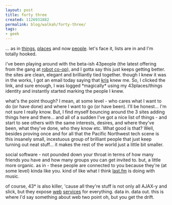 ```yaml
---
layout: post
title: forty three
created: 1126931882
permalink: blog/walkah/forty-three/
tags:
- geek
---
```

<p>... as in <a href="http://www.43things.com/" title="43things">things</a>, <a href="http://www.43places.com/" title="43places">places</a> and now <a href="http://www.43people.com/" title="43people">people</a>. let's face it, lists are in and I'm totally hooked.</p>

<p>i've been playing around with the beta-ish 43people (the latest offering from the gang at <a href="http://robotcoop.com/">robot co-op</a>), and I gotta say this just keeps getting better. the sites are clean, elegant and brilliantly tied together. though I knew it was in the works, I got an email today saying that <a href="http://kriskrug.43people.com/" title="Kris Krug - Bryght guy">kris</a> knew me. So, I clicked the link, and sure enough, I was logged *magically* using my 43places/things identity and instantly started marking the people I knew.</p>

<p>what's the point though? I mean, at some level - who cares what I want to do (or have done) and where I want to go (or have been). I'll be honest... I'm not sure I really know. But, I find myself bouncing around the 3 sites adding things here and there... and all of a sudden I've got a nice list of things - and start to see others with the same interests, desires, and where they've been, what they've done, who they know etc. What good is that? Well, besides proving once and for all that the Pacific Northwest tech scene is this insanely small, incestuous group of brilliant people that just keep turning out neat stuff... it makes the rest of the world just a little bit smaller.</p>

<p>social software - not pounded down your throat in terms of how many friends you have and how many groups you can get invited to. but, a little more organic. as in - these people are connected to you because they're (at some level) kinda like you. kind of like what I think <a href="http://www.last.fm/">last.fm</a> is doing with music.</p>

<p>of course, 43* is also killer, 'cause all they're stuff is not only all AJAX-y and slick, but they expose <a href="http://www.43places.com/about/view/web_service_api">web</a> <a href="http://www.43things.com/about/view/web_service_api">services</a> for everything. data in. data out. this is where I'd say something about web two point oh, but you get the drift.</p>
